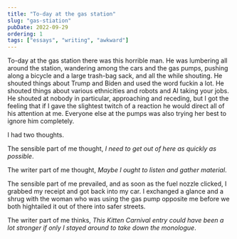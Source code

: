 ```yaml
---
title: "To-day at the gas station"
slug: "gas-stiation"
pubDate: 2022-09-29
ordering: 1
tags: ["essays", "writing", "awkward"]
---
```


<span class="small-caps">To-day at the gas station</span> there was this horrible man. He was lumbering all around the station, wandering among the cars and the gas pumps, pushing along a bicycle and a large trash-bag sack, and all the while shouting. He shouted things about Trump and Biden and used the word fuckin a lot. He shouted things about various ethnicities and robots and AI taking your jobs. He shouted at nobody in particular, approaching and receding, but I got the feeling that if I gave the slightest twitch of a reaction he would direct all of his attention at me. Everyone else at the pumps was also trying her best to ignore him completely.

I had two thoughts.

The sensible part of me thought, _I need to get out of here as quickly as possible_.

The writer part of me thought, _Maybe I ought to listen and gather material_.

The sensible part of me prevailed, and as soon as the fuel nozzle clicked, I grabbed my receipt and got back into my car. I exchanged a glance and a shrug with the woman who was using the gas pump opposite me before we both hightailed it out of there into safer streets.

The writer part of me thinks, _This Kitten Carnival entry could have been a lot stronger if only I stayed around to take down the monologue_.